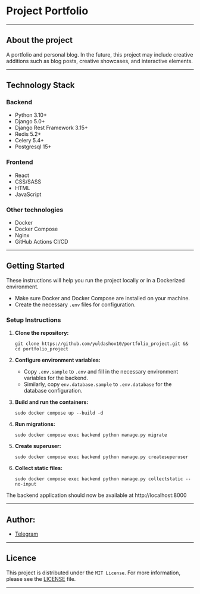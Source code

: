 # Project Portfolio

---

## About the project

A portfolio and personal blog. In the future, this project may include creative
additions such as blog posts, creative showcases, and interactive elements.

---

## Technology Stack

### Backend

- Python 3.10+
- Django 5.0+
- Django Rest Framework 3.15+
- Redis 5.2+
- Celery 5.4+
- Postgresql 15+

### Frontend

- React
- CSS/SASS
- HTML
- JavaScript

### Other technologies

- Docker
- Docker Compose
- Nginx
- GitHub Actions CI/CD

---

## Getting Started

These instructions will help you run the project locally or in a Dockerized environment.

- Make sure Docker and Docker Compose are installed on your machine.
- Create the necessary `.env` files for configuration.

### Setup Instructions

1. **Clone the repository:**

   ```shell
   git clone https://github.com/yuldashov10/portfolio_project.git && cd portfolio_project
   ```

2. **Configure environment variables:**

   - Copy `.env.sample` to `.env` and fill in the necessary environment variables for the backend.
   - Similarly, copy `env.database.sample` to `.env.database` for the database configuration.

3. **Build and run the containers:**

   ```shell
   sudo docker compose up --build -d
   ```

4. **Run migrations:**

   ```shell
   sudo docker compose exec backend python manage.py migrate
   ```

5. **Create superuser:**

   ```shell
   sudo docker compose exec backend python manage.py createsuperuser
   ```

6. **Collect static files:**

   ```shell
   sudo docker compose exec backend python manage.py collectstatic --no-input
   ```

The backend application should now be available at http://localhost:8000

---

## Author:

- [Telegram](https://t.me/shyuldashov)

---

## Licence

This project is distributed under the `MIT License`. For more information, please see the [LICENSE](LICENSE) file.

---
